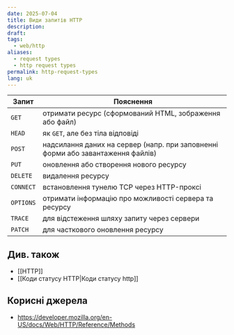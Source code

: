```yaml
---
date: 2025-07-04
title: Види запитів HTTP
description: 
draft: 
tags:
  - web/http
aliases:
  - request types
  - http request types
permalink: http-request-types
lang: uk
---
```


| Запит     | Пояснення                                                                       |
| --------- | ------------------------------------------------------------------------------- |
| `GET`     | отримати ресурс (сформований HTML, зображення або файл)                         |
| `HEAD`    | як `GET`, але без тіла відповіді                                                |
| `POST`    | надсилання даних на сервер (напр. при заповненні форми або завантаження файлів) |
| `PUT`     | оновлення або створення нового ресурсу                                          |
| `DELETE`  | видалення ресурсу                                                               |
| `CONNECT` | встановлення тунелю TCP через  HTTP-проксі                                      |
| `OPTIONS` | отримати інформацію про можливості сервера та ресурсу                           |
| `TRACE`   | для відстеження шляху запиту через сервери                                      |
| `PATCH`   | для часткового оновлення ресурсу                                                |

## Див. також

- [[HTTP]]
- [[Коди статусу HTTP|Коди статусу http]]

## Корисні джерела

- https://developer.mozilla.org/en-US/docs/Web/HTTP/Reference/Methods